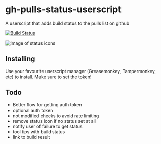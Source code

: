 # gh-pulls-status-userscript

A userscript that adds build status to the pulls list on github

[![Build Status](https://travis-ci.org/jbowes/gh-pulls-status-userscript.png)](https://travis-ci.org/jbowes/gh-pulls/status-userscript)


![Image of status icons](https://raw.github.com/jbowes/gh-pulls-status-userscript/master/screenshot.png)

## Installing

Use your favourite userscript manager (Greasemonkey, Tampermonkey, etc) to
install. Make sure to set the token!

## Todo

- Better flow for getting auth token
- optional auth token
- not modified checks to avoid rate limiting
- remove status icon if no status set at all
- notify user of failure to get status
- tool tips with build status
- link to build result
